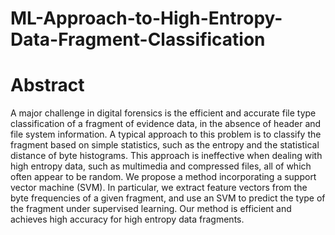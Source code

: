 # ML-Approach-to-High-Entropy-Data-Fragment-Classification


# Abstract 
A major challenge in digital forensics is the efficient and accurate file type classification of a 
fragment of evidence data, in the absence of header and file system information. A typical 
approach to this problem is to classify the fragment based on simple statistics, such as the 
entropy and the statistical distance of byte histograms. This approach is ineffective when 
dealing with high entropy data, such as multimedia and compressed files, all of which often 
appear to be random. We propose a method incorporating a support vector machine (SVM). In 
particular, we extract feature vectors from the byte frequencies of a given fragment, and use an 
SVM to predict the type of the fragment under supervised learning. Our method is efficient 
and achieves high accuracy for high entropy data fragments. 
